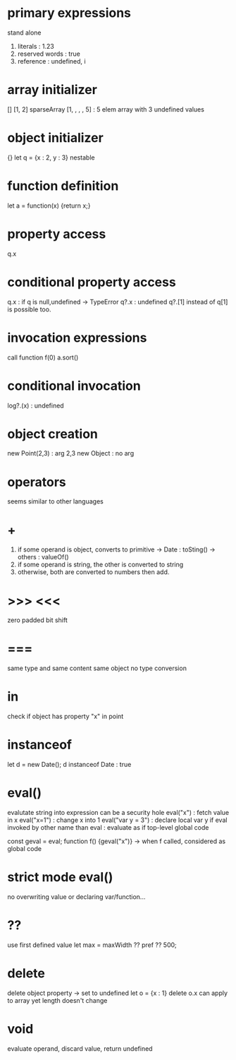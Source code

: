 # primary expressions
stand alone
1. literals : 1.23
2. reserved words : true
3. reference : undefined, i

# array initializer
[]
[1, 2]
sparseArray
[1, , , , 5] : 5 elem array with 3 undefined values

# object initializer
{}
let q = {x : 2, y : 3}
nestable

# function definition
let a = function(x) {return x;}

# property access
q.x

# conditional property access
q.x : if q is null,undefined -> TypeError
q?.x : undefined
q?.[1] instead of q[1] is possible too.

# invocation expressions
call function
f(0)
a.sort()

# conditional invocation
log?.(x) : undefined

# object creation
new Point(2,3) : arg 2,3
new Object : no arg

# operators
seems similar to other languages

# +
1. if some operand is object, converts to primitive
-> Date : toSting()
-> others : valueOf()
2. if some operand is string, the other is converted to string
3. otherwise, both are converted to numbers then add.

# >>> <<< 
zero padded bit shift

# ===
same type and same content
same object
no type conversion

# in
check if object has property
"x" in point

# instanceof
let d = new Date();
d instanceof Date : true

# eval()
evalutate string into expression
can be a security hole
eval("x") : fetch value in x
eval("x=1") : change x into 1
eval("var y = 3") : declare local var y
if eval invoked by other name than eval : evaluate as if top-level global code

const geval = eval;
function f() {geval("x")}
-> when f called, considered as global code

# strict mode eval()
no overwriting value or declaring var/function...

# ??
use first defined value
let max = maxWidth ?? pref ?? 500;

# delete
delete object property -> set to undefined
let o = {x : 1}
delete o.x
can apply to array yet length doesn't change

# void
evaluate operand, discard value, return undefined


